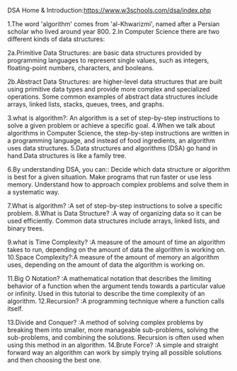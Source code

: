 DSA Home & Introduction:https://www.w3schools.com/dsa/index.php

1.The word 'algorithm' comes from 'al-Khwarizmi', named after a Persian scholar who lived around year 800.
2.In Computer Science there are two different kinds of data structures:

2a.Primitive Data Structures: are basic data structures provided by programming languages to represent single values, such as integers, floating-point numbers, characters, and booleans.

2b.Abstract Data Structures: are higher-level data structures that are built using primitive data types and provide more complex and specialized operations. Some common examples of abstract data structures include arrays, linked lists, stacks, queues, trees, and graphs.

3.what is algorithm?: An algorithm is a set of step-by-step instructions to solve a given problem or achieve a specific goal.
4.When we talk about algorithms in Computer Science, the step-by-step instructions are written in a programming language, and instead of food ingredients, an algorithm uses data structures.
5.Data structures and algorithms (DSA) go hand in hand.Data structures is like a family tree.

6.By understanding DSA, you can::
    Decide which data structure or algorithm is best for a given situation.
    Make programs that run faster or use less memory.
    Understand how to approach complex problems and solve them in a systematic way.


7.What is algorithm? :A set of step-by-step instructions to solve a specific problem.
8.What is Data Structure? :A way of organizing data so it can be used efficiently. Common data structures include arrays, linked lists, and binary trees.

9.what is Time Complexity? :A measure of the amount of time an algorithm takes to run, depending on the amount of data the algorithm is working on.
10.Space Complexity?:A measure of the amount of memory an algorithm uses, depending on the amount of data the algorithm is working on.

11.Big O Notation? :A mathematical notation that describes the limiting behavior of a function when the argument tends towards a particular value or infinity. Used in this tutorial to describe the time complexity of an algorithm.
12.Recursion? :A programming technique where a function calls itself.

13.Divide and Conquer? :A method of solving complex problems by breaking them into smaller, more manageable sub-problems, solving the sub-problems, and combining the solutions. Recursion is often used when using this method in an algorithm.
14.Brute Force? :A simple and straight forward way an algorithm can work by simply trying all possible solutions and then choosing the best one.